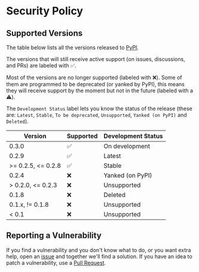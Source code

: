 # Security Policy

## Supported Versions

The table below lists all the versions released to [PyPI](http://pypi.org/project/aleat3).

The versions that will still receive active support (on issues, discussions, and PRs) are labeled with :white_check_mark:.

Most of the versions are no longer supported (labeled with :x:). Some of them are programmed to be deprecated (or yanked by PyPI), this means they will receive support
by the moment but not in the future (labeled with a :warning:).

The `Development Status` label lets you know the status of the release (these are: `Latest`, `Stable`, `To be deprecated`, `Unsupported`, `Yanked (on PyPI)` and `Deleted`).

| Version             | Supported          | Development Status  |
| ------------------- | ------------------ | ------------------- |
| 0.3.0               | :white_check_mark: | On development      |
| 0.2.9               | :white_check_mark: | Latest              |
| >= 0.2.5, <= 0.2.8  | :white_check_mark: | Stable              |
| 0.2.4               | :x:                | Yanked (on PyPI)    |
| > 0.2.0, <= 0.2.3   | :x:                | Unsupported         |
| 0.1.8               | :x:                | Deleted             |
| 0.1.x, != 0.1.8     | :x:                | Unsupported         |
| < 0.1               | :x:                | Unsupported         |

## Reporting a Vulnerability

If you find a vulnerability and you don't know what to do, or you want extra help, open an [issue](http://github.com/diddileija/diddiparser/issues) and together
we'll find a solution. If you have an idea to patch a vulnerability, use a [Pull Request](http://github.com/diddileija/diddiparser/pulls).
